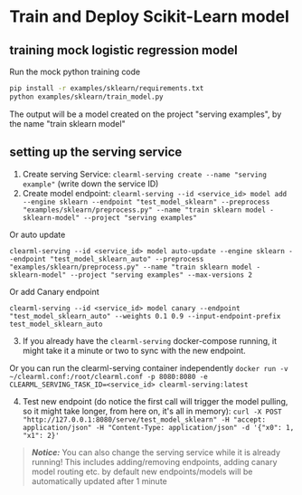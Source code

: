 # Train and Deploy Scikit-Learn model

## training mock logistic regression model

Run the mock python training code
```bash
pip install -r examples/sklearn/requirements.txt 
python examples/sklearn/train_model.py
```

The output will be a model created on the project "serving examples", by the name "train sklearn model"

## setting up the serving service

1. Create serving Service: `clearml-serving create --name "serving example"` (write down the service ID)
2. Create model endpoint: 
`clearml-serving --id <service_id> model add --engine sklearn --endpoint "test_model_sklearn" --preprocess "examples/sklearn/preprocess.py" --name "train sklearn model - sklearn-model" --project "serving examples"`

Or auto update 

`clearml-serving --id <service_id> model auto-update --engine sklearn --endpoint "test_model_sklearn_auto" --preprocess "examples/sklearn/preprocess.py" --name "train sklearn model - sklearn-model" --project "serving examples" --max-versions 2`

Or add Canary endpoint

`clearml-serving --id <service_id> model canary --endpoint "test_model_sklearn_auto" --weights 0.1 0.9 --input-endpoint-prefix test_model_sklearn_auto`

3. If you already have the `clearml-serving` docker-compose running, it might take it a minute or two to sync with the new endpoint.

Or you can run the clearml-serving container independently `docker run -v ~/clearml.conf:/root/clearml.conf -p 8080:8080 -e CLEARML_SERVING_TASK_ID=<service_id> clearml-serving:latest`

4. Test new endpoint (do notice the first call will trigger the model pulling, so it might take longer, from here on, it's all in memory): `curl -X POST "http://127.0.0.1:8080/serve/test_model_sklearn" -H "accept: application/json" -H "Content-Type: application/json" -d '{"x0": 1, "x1": 2}'`


> **_Notice:_**  You can also change the serving service while it is already running!
This includes adding/removing endpoints, adding canary model routing etc.
by default new endpoints/models will be automatically updated after 1 minute
